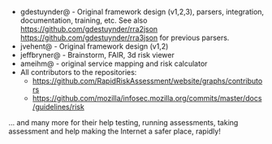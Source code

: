 - gdestuynder@ - Original framework design (v1,2,3), parsers, integration, documentation, training, etc. See also https://github.com/gdestuynder/rra2json https://github.com/gdestuynder/rra3json for previous parsers.
- jvehent@ - Original framework design (v1,2)
- jeffbryner@ - Brainstorm, FAIR, 3d risk viewer
- ameihm@ - original service mapping and risk calculator
- All contributors to the repositories:
  - https://github.com/RapidRiskAssessment/website/graphs/contributors
  - https://github.com/mozilla/infosec.mozilla.org/commits/master/docs/guidelines/risk


... and many more for their help testing, running assessments, taking assessment and help making the Internet a safer place, rapidly!

